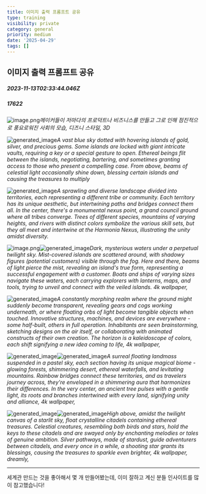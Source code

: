 ```yaml
---
title: 이미지 출력 프롬프트 공유
type: training
visibility: private
category: general
priority: medium
date: '2025-04-29'
tags: []
---
```

## 이미지 출력 프롬프트 공유
##### 2023-11-13T02:33:44.046Z
##### 17622

<p><img src="https://media.disquiet.io/images/makerlog/1d1620eff9d2e9635979f0bd172ae3db38bc73883b5f259b8d4ef79cb3351c7e" alt="image.png" title="image.png"><em>메이커들이 저마다의 프로덕트나 비즈니스를 만들고 그로 인해 점진적으로 풍요로워진 사회의 모습, 디즈니 스타일, 3D</em></p><p></p><p><img src="https://wrtn-image-user-output.s3.ap-northeast-2.amazonaws.com/64805cd20e2bc1e6ebbc46fa/b655b940-af23-4d63-a339-3031ec3c4879.png" alt="generated_image"><em>A vast blue sky dotted with hovering islands of gold, silver, and precious gems. Some islands are locked with giant intricate vaults, requiring a key or a special gesture to open. Ethereal beings flit between the islands, negotiating, bartering, and sometimes granting access to those who present a compelling case. From above, beams of celestial light occasionally shine down, blessing certain islands and causing the treasures to multiply</em></p><p></p><p><img src="https://wrtn-image-user-output.s3.ap-northeast-2.amazonaws.com/64805cd20e2bc1e6ebbc46fa/fe40fa5b-881d-4ef8-a477-2cfb18e650ca.png" alt="generated_image"><em>A sprawling and diverse landscape divided into territories, each representing a different tribe or community. Each territory has its unique aesthetic, but intertwining paths and bridges connect them all. In the center, there's a monumental nexus point, a grand council ground where all tribes converge. Trees of different species, mountains of varying heights, and rivers with distinct colors symbolize the various skill sets, but they all meet and intertwine at the Harmonia Nexus, illustrating the unity amidst diversity.</em></p><p></p><p><img src="https://media.disquiet.io/images/makerlog/425dda2f661fe2aab4f487053b4beb45c991f678e1924d6db5064db1039ada9e" alt="image.png" title="image.png"><img src="https://wrtn-image-user-output.s3.ap-northeast-2.amazonaws.com/64805cd20e2bc1e6ebbc46fa/de4f2054-fd94-4090-83f6-252f573fe542.png" alt="generated_image"><em>Dark, mysterious waters under a perpetual twilight sky. Mist-covered islands are scattered around, with shadowy figures (potential customers) visible through the fog. Here and there, beams of light pierce the mist, revealing an island's true form, representing a successful engagement with a customer. Boats and ships of varying sizes navigate these waters, each carrying explorers with lanterns, maps, and tools, trying to unveil and connect with the veiled islands. 4k wallpaper,</em></p><p></p><p><img src="https://wrtn-image-user-output.s3.ap-northeast-2.amazonaws.com/64805cd20e2bc1e6ebbc46fa/696c1b84-bcf5-4e55-9280-a6aecea7f949.png" alt="generated_image"><em>A constantly morphing realm where the ground might suddenly become transparent, revealing gears and cogs working underneath, or where floating orbs of light become tangible objects when touched. Innovative structures, machines, and devices are everywhere - some half-built, others in full operation. Inhabitants are seen brainstorming, sketching designs on the air itself, or collaborating with animated constructs of their own creation. The horizon is a kaleidoscope of colors, each shift signifying a new idea coming to life, 4k wallpaper,</em></p><p></p><p><img src="https://wrtn-image-user-output.s3.ap-northeast-2.amazonaws.com/64805cd20e2bc1e6ebbc46fa/dafadcb1-6c80-427f-9b31-ff1e2229724b.png" alt="generated_image"><img src="https://wrtn-image-user-output.s3.ap-northeast-2.amazonaws.com/64805cd20e2bc1e6ebbc46fa/fb91ed52-a081-4ef1-a036-7fcd1edf2aa2.png" alt="generated_image"><em>A surreal floating landmass suspended in a pastel sky, each section having its unique magical biome - glowing forests, shimmering desert, ethereal waterfalls, and levitating mountains. Rainbow bridges connect these territories, and as travelers journey across, they're enveloped in a shimmering aura that harmonizes their differences. In the very center, an ancient tree pulses with a gentle light, its roots and branches intertwined with every land, signifying unity and alliance, 4k wallpaper,</em></p><p></p><p><img src="https://wrtn-image-user-output.s3.ap-northeast-2.amazonaws.com/64805cd20e2bc1e6ebbc46fa/c3eb89e2-0b2a-4bcf-bf56-c393df5e0fec.png" alt="generated_image"><img src="https://wrtn-image-user-output.s3.ap-northeast-2.amazonaws.com/64805cd20e2bc1e6ebbc46fa/c2db6987-bf5b-4dbf-8127-53fbcd49d0e1.png" alt="generated_image"><em>High above, amidst the twilight canvas of a starlit sky, float crystalline citadels containing ethereal treasures. Celestial creatures, resembling both birds and stars, hold the keys to these citadels and are swayed only by enchanting melodies or tales of genuine ambition. Silver pathways, made of stardust, guide adventurers between citadels, and every once in a while, a shooting star grants its blessings, causing the treasures to sparkle even brighter, 4k wallpaper, dreamly,</em></p><hr class="my-4 border-none bg-gray-300 h-[1px]"><p>세계관 만드는 것을 좋아해서 몇 개 만들어봤는데, 이미 잘하고 계신 분들 인사이트를 많이 참고했습니다!</p>
